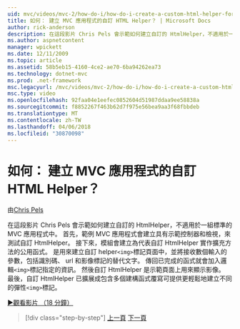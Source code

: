 ```yaml
---
uid: mvc/videos/mvc-2/how-do-i/how-do-i-create-a-custom-html-helper-for-an-mvc-application
title: 如何： 建立 MVC 應用程式的自訂 HTML Helper？ | Microsoft Docs
author: rick-anderson
description: 在這段影片 Chris Pels 會示範如何建立自訂的 HtmlHelper，不適用於一組標準的 MVC 應用程式中。 第一個範例 MVC 應用程式...
ms.author: aspnetcontent
manager: wpickett
ms.date: 12/11/2009
ms.topic: article
ms.assetid: 58b5eb15-4160-4ce2-ae70-6ba94262ea73
ms.technology: dotnet-mvc
ms.prod: .net-framework
msc.legacyurl: /mvc/videos/mvc-2/how-do-i/how-do-i-create-a-custom-html-helper-for-an-mvc-application
msc.type: video
ms.openlocfilehash: 92faa04e1eefec0852604d51987ddaa9ee58838a
ms.sourcegitcommit: f8852267f463b62d7f975e56bea9aa3f68fbbdeb
ms.translationtype: MT
ms.contentlocale: zh-TW
ms.lasthandoff: 04/06/2018
ms.locfileid: "30870098"
---
```

<a name="how-do-i-create-a-custom-html-helper-for-an-mvc-application"></a>如何： 建立 MVC 應用程式的自訂 HTML Helper？
====================
由[Chris Pels](https://twitter.com/chrispels)

在這段影片 Chris Pels 會示範如何建立自訂的 HtmlHelper，不適用於一組標準的 MVC 應用程式中。 首先，範例 MVC 應用程式會建立具有示範控制器和檢視，來測試自訂 HtmlHelper。 接下來，模組會建立為代表自訂 HtmlHelper 實作擴充方法的公用函式。 是用來建立自訂 helper`<img>`標記頁面中，並將接收數個輸入的參數，包括識別碼、 url 和影像標記的替代文字。 傳回已完成的函式就會加入邏輯`<img>`標記指定的資訊。 然後自訂 HtmlHelper 是示範頁面上用來顯示影像。 最後，自訂 HtmlHelper 已擴展成包含多個建構函式覆寫可提供更輕鬆地建立不同的彈性`<img>`標記。

[&#9654;觀看影片 （18 分鐘）](https://channel9.msdn.com/Blogs/ASP-NET-Site-Videos/how-do-i-create-a-custom-html-helper-for-an-mvc-application)

> [!div class="step-by-step"]
> [上一頁](how-do-i-implement-view-models-to-manage-data-for-aspnet-mvc-views.md)
> [下一頁](how-do-i-work-with-model-binders-in-an-mvc-application.md)
